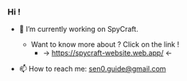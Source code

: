 ### Hi !

- 🔭 I’m currently working on SpyCraft.
   - Want to know more about ? Click on the link !
       - -> https://spycraft-website.web.app/ <-

- 📫 How to reach me: sen0.guide@gmail.com


<!--
**Sen0-dev/Sen0-dev** is a ✨ _special_ ✨ repository because its `README.md` (this file) appears on your GitHub profile.

Here are some ideas to get you started:

- 🔭 I’m currently working on ...
- 🌱 I’m currently learning ...
- 👯 I’m looking to collaborate on ...
- 🤔 I’m looking for help with ...
- 💬 Ask me about ...
- 📫 How to reach me: ...
- 😄 Pronouns: ...
- ⚡ Fun fact: ...
-->
